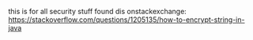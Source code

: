 this is for all security stuff
found dis onstackexchange: https://stackoverflow.com/questions/1205135/how-to-encrypt-string-in-java
